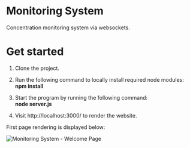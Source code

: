 # Monitoring System
Concentration monitoring system via websockets. 

# Get started
1. Clone the project.

2. Run the following command to locally install required node modules: <br>
   **npm install**
   
3. Start the program by running the following command:<br>
   **node server.js**
  
4. Visit http://localhost:3000/ to render the website. 


First page rendering is displayed below:

![Monitoring System - Welcome Page](first-page.png)
